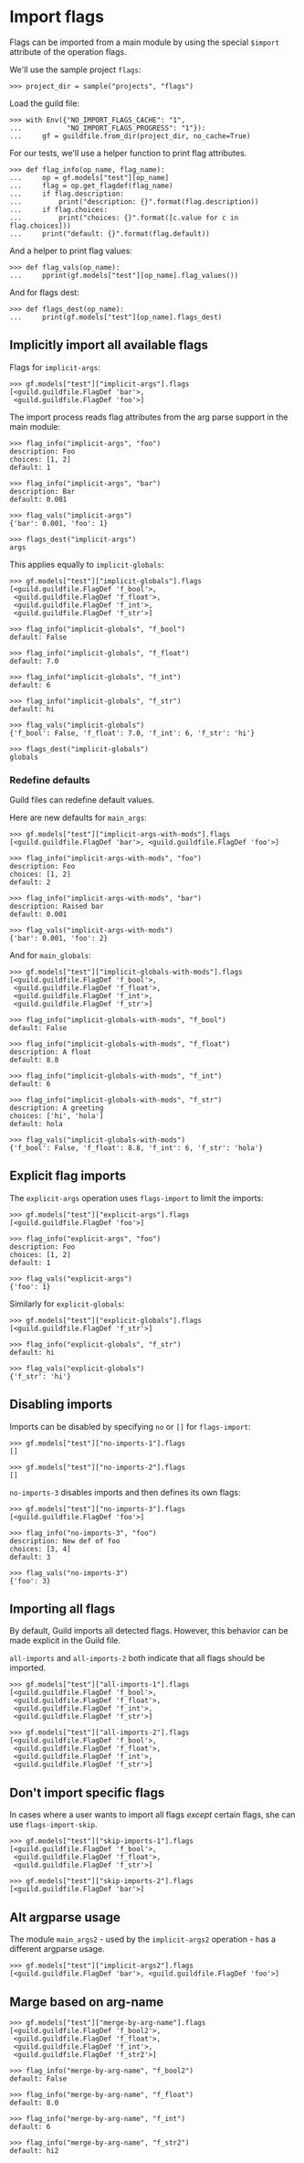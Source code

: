 # Import flags

Flags can be imported from a main module by using the special
`$import` attribute of the operation flags.

We'll use the sample project `flags`:

    >>> project_dir = sample("projects", "flags")

Load the guild file:

    >>> with Env({"NO_IMPORT_FLAGS_CACHE": "1",
    ...           "NO_IMPORT_FLAGS_PROGRESS": "1"}):
    ...     gf = guildfile.from_dir(project_dir, no_cache=True)

For our tests, we'll use a helper function to print flag attributes.

    >>> def flag_info(op_name, flag_name):
    ...     op = gf.models["test"][op_name]
    ...     flag = op.get_flagdef(flag_name)
    ...     if flag.description:
    ...         print("description: {}".format(flag.description))
    ...     if flag.choices:
    ...         print("choices: {}".format([c.value for c in flag.choices]))
    ...     print("default: {}".format(flag.default))

And a helper to print flag values:

    >>> def flag_vals(op_name):
    ...     pprint(gf.models["test"][op_name].flag_values())

And for flags dest:

    >>> def flags_dest(op_name):
    ...     print(gf.models["test"][op_name].flags_dest)

## Implicitly import all available flags

Flags for `implicit-args`:

    >>> gf.models["test"]["implicit-args"].flags
    [<guild.guildfile.FlagDef 'bar'>,
     <guild.guildfile.FlagDef 'foo'>]

The import process reads flag attributes from the arg parse support in
the main module:

    >>> flag_info("implicit-args", "foo")
    description: Foo
    choices: [1, 2]
    default: 1

    >>> flag_info("implicit-args", "bar")
    description: Bar
    default: 0.001

    >>> flag_vals("implicit-args")
    {'bar': 0.001, 'foo': 1}

    >>> flags_dest("implicit-args")
    args

This applies equally to `implicit-globals`:

    >>> gf.models["test"]["implicit-globals"].flags
    [<guild.guildfile.FlagDef 'f_bool'>,
     <guild.guildfile.FlagDef 'f_float'>,
     <guild.guildfile.FlagDef 'f_int'>,
     <guild.guildfile.FlagDef 'f_str'>]

    >>> flag_info("implicit-globals", "f_bool")
    default: False

    >>> flag_info("implicit-globals", "f_float")
    default: 7.0

    >>> flag_info("implicit-globals", "f_int")
    default: 6

    >>> flag_info("implicit-globals", "f_str")
    default: hi

    >>> flag_vals("implicit-globals")
    {'f_bool': False, 'f_float': 7.0, 'f_int': 6, 'f_str': 'hi'}

    >>> flags_dest("implicit-globals")
    globals

### Redefine defaults

Guild files can redefine default values.

Here are new defaults for `main_args`:

    >>> gf.models["test"]["implicit-args-with-mods"].flags
    [<guild.guildfile.FlagDef 'bar'>, <guild.guildfile.FlagDef 'foo'>]

    >>> flag_info("implicit-args-with-mods", "foo")
    description: Foo
    choices: [1, 2]
    default: 2

    >>> flag_info("implicit-args-with-mods", "bar")
    description: Raised bar
    default: 0.001

    >>> flag_vals("implicit-args-with-mods")
    {'bar': 0.001, 'foo': 2}

And for `main_globals`:

    >>> gf.models["test"]["implicit-globals-with-mods"].flags
    [<guild.guildfile.FlagDef 'f_bool'>,
     <guild.guildfile.FlagDef 'f_float'>,
     <guild.guildfile.FlagDef 'f_int'>,
     <guild.guildfile.FlagDef 'f_str'>]

    >>> flag_info("implicit-globals-with-mods", "f_bool")
    default: False

    >>> flag_info("implicit-globals-with-mods", "f_float")
    description: A float
    default: 8.8

    >>> flag_info("implicit-globals-with-mods", "f_int")
    default: 6

    >>> flag_info("implicit-globals-with-mods", "f_str")
    description: A greeting
    choices: ['hi', 'hola']
    default: hola

    >>> flag_vals("implicit-globals-with-mods")
    {'f_bool': False, 'f_float': 8.8, 'f_int': 6, 'f_str': 'hola'}

## Explicit flag imports

The `explicit-args` operation uses `flags-import` to limit the
imports:

    >>> gf.models["test"]["explicit-args"].flags
    [<guild.guildfile.FlagDef 'foo'>]

    >>> flag_info("explicit-args", "foo")
    description: Foo
    choices: [1, 2]
    default: 1

    >>> flag_vals("explicit-args")
    {'foo': 1}

Similarly for `explicit-globals`:

    >>> gf.models["test"]["explicit-globals"].flags
    [<guild.guildfile.FlagDef 'f_str'>]

    >>> flag_info("explicit-globals", "f_str")
    default: hi

    >>> flag_vals("explicit-globals")
    {'f_str': 'hi'}

## Disabling imports

Imports can be disabled by specifying `no` or `[]` for `flags-import`:

    >>> gf.models["test"]["no-imports-1"].flags
    []

    >>> gf.models["test"]["no-imports-2"].flags
    []

`no-imports-3` disables imports and then defines its own flags:

    >>> gf.models["test"]["no-imports-3"].flags
    [<guild.guildfile.FlagDef 'foo'>]

    >>> flag_info("no-imports-3", "foo")
    description: New def of foo
    choices: [3, 4]
    default: 3

    >>> flag_vals("no-imports-3")
    {'foo': 3}

## Importing all flags

By default, Guild imports all detected flags. However, this behavior
can be made explicit in the Guild file.

`all-imports` and `all-imports-2` both indicate that all flags should
be imported.

    >>> gf.models["test"]["all-imports-1"].flags
    [<guild.guildfile.FlagDef 'f_bool'>,
     <guild.guildfile.FlagDef 'f_float'>,
     <guild.guildfile.FlagDef 'f_int'>,
     <guild.guildfile.FlagDef 'f_str'>]

    >>> gf.models["test"]["all-imports-2"].flags
    [<guild.guildfile.FlagDef 'f_bool'>,
     <guild.guildfile.FlagDef 'f_float'>,
     <guild.guildfile.FlagDef 'f_int'>,
     <guild.guildfile.FlagDef 'f_str'>]

## Don't import specific flags

In cases where a user wants to import all flags *except* certain
flags, she can use `flags-import-skip`.

    >>> gf.models["test"]["skip-imports-1"].flags
    [<guild.guildfile.FlagDef 'f_bool'>,
     <guild.guildfile.FlagDef 'f_float'>,
     <guild.guildfile.FlagDef 'f_str'>]

    >>> gf.models["test"]["skip-imports-2"].flags
    [<guild.guildfile.FlagDef 'bar'>]

## Alt argparse usage

The module `main_args2` - used by the `implicit-args2` operation - has
a different argparse usage.

    >>> gf.models["test"]["implicit-args2"].flags
    [<guild.guildfile.FlagDef 'bar'>, <guild.guildfile.FlagDef 'foo'>]

## Marge based on arg-name

    >>> gf.models["test"]["merge-by-arg-name"].flags
    [<guild.guildfile.FlagDef 'f_bool2'>,
     <guild.guildfile.FlagDef 'f_float'>,
     <guild.guildfile.FlagDef 'f_int'>,
     <guild.guildfile.FlagDef 'f_str2'>]

    >>> flag_info("merge-by-arg-name", "f_bool2")
    default: False

    >>> flag_info("merge-by-arg-name", "f_float")
    default: 8.0

    >>> flag_info("merge-by-arg-name", "f_int")
    default: 6

    >>> flag_info("merge-by-arg-name", "f_str2")
    default: hi2
